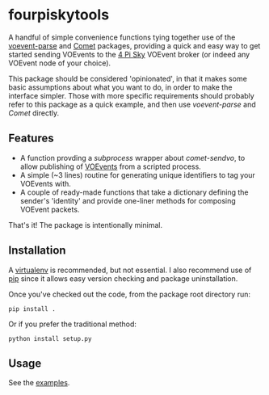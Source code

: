 fourpiskytools
==============

A handful of simple convenience functions tying together use of the
[voevent-parse](http://voevent-parse.readthedocs.org/) and 
[Comet](http://comet.transientskp.org/) 
packages, providing a 
quick and easy way to get started sending VOEvents to the 
[4 Pi Sky](http://4pisky.org) 
VOEvent broker (or indeed any VOEvent node of your choice).

This package should be considered 'opinionated', in that it makes some basic
assumptions about what you want to do, in order to make the interface simpler.
Those with more specific requirements should probably refer to this package as
a quick example, and then use *voevent-parse* and *Comet* directly.

Features
--------
* A function provding a *subprocess* wrapper about *comet-sendvo*, to allow
  publishing of [VOEvents](http://en.wikipedia.org/wiki/VOEvent) from a scripted
  process.
* A simple (~3 lines) routine for generating unique identifiers to tag your
  VOEvents with.
* A couple of ready-made functions that take a dictionary defining the sender's 
  'identity' and provide one-liner methods for composing VOEvent packets.

That's it! The package is intentionally minimal.
 

Installation
------------
A [virtualenv](http://virtualenv.readthedocs.org/en/latest/virtualenv.html)
is recommended, but not essential.
I also recommend use of
[pip](http://pip.readthedocs.org/en/latest/quickstart.html)
since it allows easy version checking and package uninstallation.

Once you've checked out the code, from the package root directory run:

    pip install .
    

Or if you prefer the traditional method:

    python install setup.py


Usage
-----
See the [examples](examples).
